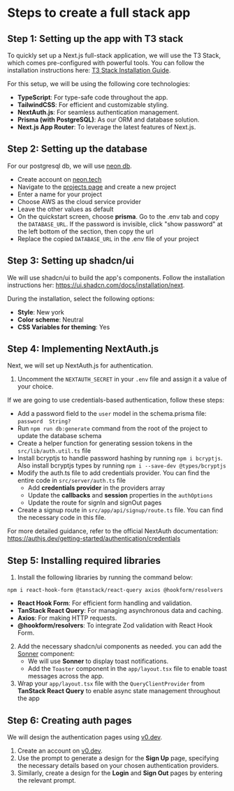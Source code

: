 # Steps to create a full stack app

## Step 1: Setting up the app with T3 stack

To quickly set up a Next.js full-stack application, we will use the T3 Stack, which comes pre-configured with powerful tools. You can follow the installation instructions here: [T3 Stack Installation Guide](https://create.t3.gg/en/installation).

For this setup, we will be using the following core technologies:

- **TypeScript**: For type-safe code throughout the app.
- **TailwindCSS**: For efficient and customizable styling.
- **NextAuth.js**: For seamless authentication management.
- **Prisma (with PostgreSQL)**: As our ORM and database solution.
- **Next.js App Router**: To leverage the latest features of Next.js.

## Step 2: Setting up the database

For our postgresql db, we will use [neon db](https://neon.tech/).

- Create account on [neon.tech](https://neon.tech/)
- Navigate to the [projects page](https://console.neon.tech/app/projects) and create a new project
- Enter a name for your project
- Choose AWS as the cloud service provider
- Leave the other values as default
- On the quickstart screen, choose **prisma**. Go to the .env tab and copy the `DATABASE_URL`. If the password is invisible, click "show password" at the left bottom of the section, then copy the url
- Replace the copied `DATABASE_URL` in the .env file of your project

## Step 3: Setting up shadcn/ui

We will use shadcn/ui to build the app's components. Follow the installation instructions her: https://ui.shadcn.com/docs/installation/next.

During the installation, select the following options:

- **Style**: New york
- **Color scheme**: Neutral
- **CSS Variables for theming**: Yes

## Step 4: Implementing NextAuth.js

Next, we will set up NextAuth.js for authentication.

1. Uncomment the `NEXTAUTH_SECRET` in your `.env` file and assign it a value of your choice.

If we are going to use credentials-based authentication, follow these steps:

- Add a password field to the `user` model in the schema.prisma file: `password  String?`
- Run `npm run db:generate` command from the root of the project to update the database schema
- Create a helper function for generating session tokens in the `src/lib/auth.util.ts` file
- Install bcryptjs to handle password hashing by running `npm i bcryptjs`. Also install bcryptjs types by running `npm i --save-dev @types/bcryptjs`
- Modify the auth.ts file to add credentials provider. You can find the entire code in `src/server/auth.ts` file
  - Add **credentials provider** in the providers array
  - Update the **callbacks** and **session** properties in the `authOptions`
  - Update the route for signIn and signOut pages
- Create a signup route in `src/app/api/signup/route.ts` file. You can find the necessary code in this file.

For more detailed guidance, refer to the official NextAuth documentation: https://authjs.dev/getting-started/authentication/credentials

## Step 5: Installing required libraries

1. Install the following libraries by running the command below:

```
npm i react-hook-form @tanstack/react-query axios @hookform/resolvers
```

- **React Hook Form**: For efficient form handling and validation.
- **TanStack React Query**: For managing asynchronous data and caching.
- **Axios**: For making HTTP requests.
- **@hookform/resolvers**: To integrate Zod validation with React Hook Form.

2. Add the necessary shadcn/ui components as needed. you can add the [Sonner](https://ui.shadcn.com/docs/components/sonner) component:
   - We will use **Sonner** to display toast notifications.
   - Add the `Toaster` component in the `app/layout.tsx` file to enable toast messages across the app.
3. Wrap your `app/layout.tsx` file with the `QueryClientProvider` from **TanStack React Query** to enable async state management throughout the app

## Step 6: Creating auth pages

We will design the authentication pages using [v0.dev](https://v0.dev/).

1. Create an account on [v0.dev](https://v0.dev/).
2. Use the prompt to generate a design for the **Sign Up** page, specifying the necessary details based on your chosen authentication providers.
3. Similarly, create a design for the **Login** and **Sign Out** pages by entering the relevant prompt.
